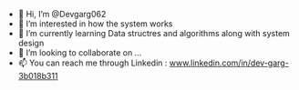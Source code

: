 - 👋 Hi, I’m @Devgarg062
- 👀 I’m interested in how the system works
- 🌱 I’m currently learning Data structres and algorithms along with system design
- 💞️ I’m looking to collaborate on ...
- 📫 You can reach me through Linkedin : www.linkedin.com/in/dev-garg-3b018b311

<!---
Devgarg062/Devgarg062 is a ✨ special ✨ repository because its `README.md` (this file) appears on your GitHub profile.
You can click the Preview link to take a look at your changes.
--->
